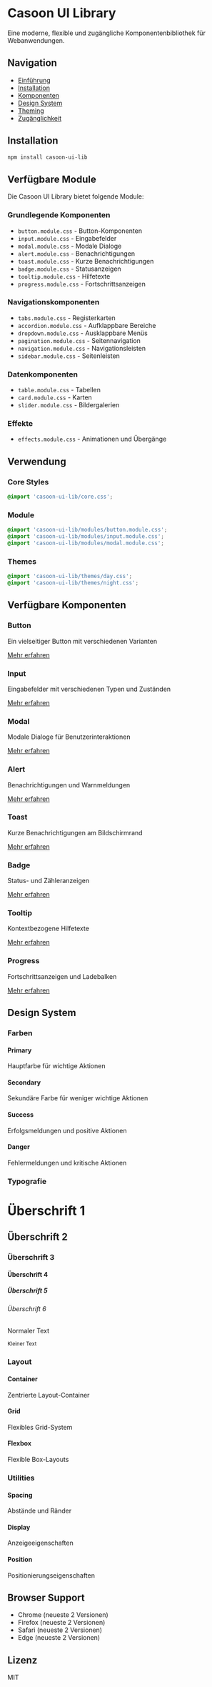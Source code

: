 # Casoon UI Library

Eine moderne, flexible und zugängliche Komponentenbibliothek für Webanwendungen.

## Navigation

- [Einführung](/getting-started/index#einführung)
- [Installation](/getting-started/index#installation)
- [Komponenten](/getting-started/components)
- [Design System](/foundation/colors)
- [Theming](/foundation/theming)
- [Zugänglichkeit](/foundation/accessibility)

## Installation

```bash
npm install casoon-ui-lib
```

## Verfügbare Module

Die Casoon UI Library bietet folgende Module:

### Grundlegende Komponenten
- `button.module.css` - Button-Komponenten
- `input.module.css` - Eingabefelder
- `modal.module.css` - Modale Dialoge
- `alert.module.css` - Benachrichtigungen
- `toast.module.css` - Kurze Benachrichtigungen
- `badge.module.css` - Statusanzeigen
- `tooltip.module.css` - Hilfetexte
- `progress.module.css` - Fortschrittsanzeigen

### Navigationskomponenten
- `tabs.module.css` - Registerkarten
- `accordion.module.css` - Aufklappbare Bereiche
- `dropdown.module.css` - Ausklappbare Menüs
- `pagination.module.css` - Seitennavigation
- `navigation.module.css` - Navigationsleisten
- `sidebar.module.css` - Seitenleisten

### Datenkomponenten
- `table.module.css` - Tabellen
- `card.module.css` - Karten
- `slider.module.css` - Bildergalerien

### Effekte
- `effects.module.css` - Animationen und Übergänge

## Verwendung

### Core Styles

```css
@import 'casoon-ui-lib/core.css';
```

### Module

```css
@import 'casoon-ui-lib/modules/button.module.css';
@import 'casoon-ui-lib/modules/input.module.css';
@import 'casoon-ui-lib/modules/modal.module.css';
```

### Themes

```css
@import 'casoon-ui-lib/themes/day.css';
@import 'casoon-ui-lib/themes/night.css';
```

## Verfügbare Komponenten

<div class="component-grid">
  <div class="component-card">
    <h3>Button</h3>
    <p>Ein vielseitiger Button mit verschiedenen Varianten</p>
    <a href="/getting-started/button">Mehr erfahren</a>
  </div>
  <div class="component-card">
    <h3>Input</h3>
    <p>Eingabefelder mit verschiedenen Typen und Zuständen</p>
    <a href="/getting-started/input">Mehr erfahren</a>
  </div>
  <div class="component-card">
    <h3>Modal</h3>
    <p>Modale Dialoge für Benutzerinteraktionen</p>
    <a href="/getting-started/modal">Mehr erfahren</a>
  </div>
  <div class="component-card">
    <h3>Alert</h3>
    <p>Benachrichtigungen und Warnmeldungen</p>
    <a href="/getting-started/alert">Mehr erfahren</a>
  </div>
  <div class="component-card">
    <h3>Toast</h3>
    <p>Kurze Benachrichtigungen am Bildschirmrand</p>
    <a href="/getting-started/toast">Mehr erfahren</a>
  </div>
  <div class="component-card">
    <h3>Badge</h3>
    <p>Status- und Zähleranzeigen</p>
    <a href="/getting-started/badge">Mehr erfahren</a>
  </div>
  <div class="component-card">
    <h3>Tooltip</h3>
    <p>Kontextbezogene Hilfetexte</p>
    <a href="/getting-started/tooltip">Mehr erfahren</a>
  </div>
  <div class="component-card">
    <h3>Progress</h3>
    <p>Fortschrittsanzeigen und Ladebalken</p>
    <a href="/getting-started/progress">Mehr erfahren</a>
  </div>
</div>

## Design System

### Farben

<div class="color-palette">
  <div class="color-card">
    <div class="color-swatch" style="background-color: var(--color-primary)"></div>
    <h4>Primary</h4>
    <p>Hauptfarbe für wichtige Aktionen</p>
  </div>
  <div class="color-card">
    <div class="color-swatch" style="background-color: var(--color-secondary)"></div>
    <h4>Secondary</h4>
    <p>Sekundäre Farbe für weniger wichtige Aktionen</p>
  </div>
  <div class="color-card">
    <div class="color-swatch" style="background-color: var(--color-success)"></div>
    <h4>Success</h4>
    <p>Erfolgsmeldungen und positive Aktionen</p>
  </div>
  <div class="color-card">
    <div class="color-swatch" style="background-color: var(--color-danger)"></div>
    <h4>Danger</h4>
    <p>Fehlermeldungen und kritische Aktionen</p>
  </div>
</div>

### Typografie

<div class="typography-scale">
  <h1>Überschrift 1</h1>
  <h2>Überschrift 2</h2>
  <h3>Überschrift 3</h3>
  <h4>Überschrift 4</h4>
  <h5>Überschrift 5</h5>
  <h6>Überschrift 6</h6>
  <p>Normaler Text</p>
  <small>Kleiner Text</small>
</div>

### Layout

<div class="layout-grid">
  <div class="layout-card">
    <h4>Container</h4>
    <p>Zentrierte Layout-Container</p>
  </div>
  <div class="layout-card">
    <h4>Grid</h4>
    <p>Flexibles Grid-System</p>
  </div>
  <div class="layout-card">
    <h4>Flexbox</h4>
    <p>Flexible Box-Layouts</p>
  </div>
</div>

### Utilities

<div class="utility-examples">
  <div class="utility-card">
    <h4>Spacing</h4>
    <p>Abstände und Ränder</p>
  </div>
  <div class="utility-card">
    <h4>Display</h4>
    <p>Anzeigeeigenschaften</p>
  </div>
  <div class="utility-card">
    <h4>Position</h4>
    <p>Positionierungseigenschaften</p>
  </div>
</div>

## Browser Support

- Chrome (neueste 2 Versionen)
- Firefox (neueste 2 Versionen)
- Safari (neueste 2 Versionen)
- Edge (neueste 2 Versionen)

## Lizenz

MIT 